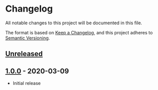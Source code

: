 # Changelog
All notable changes to this project will be documented in this file.

The format is based on [Keep a Changelog](https://keepachangelog.com/en/1.0.0/),
and this project adheres to [Semantic Versioning](https://semver.org/spec/v2.0.0.html).

## [Unreleased]

## [1.0.0] - 2020-03-09
- Initial release

[Unreleased]: https://bitbucket.org/projectcosmic/back_link/branches/compare/HEAD..v1.0.0
[1.0.0]: https://bitbucket.org/projectcosmic/back_link/src/v1.0.0/
